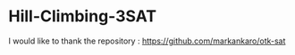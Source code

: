 # Hill-Climbing-3SAT


I would like to thank the repository : https://github.com/markankaro/otk-sat
